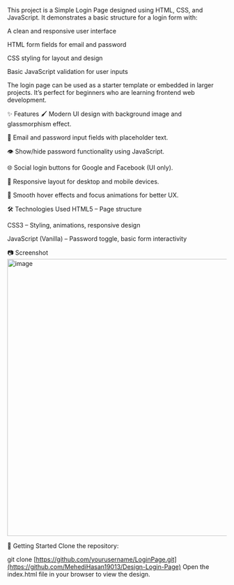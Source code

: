 This project is a Simple Login Page designed using HTML, CSS, and JavaScript.
It demonstrates a basic structure for a login form with:

A clean and responsive user interface

HTML form fields for email and password

CSS styling for layout and design

Basic JavaScript validation for user inputs

The login page can be used as a starter template or embedded in larger projects.
It’s perfect for beginners who are learning frontend web development.

✨ Features
🖌 Modern UI design with background image and glassmorphism effect.

🔐 Email and password input fields with placeholder text.

👁 Show/hide password functionality using JavaScript.

🌐 Social login buttons for Google and Facebook (UI only).

📱 Responsive layout for desktop and mobile devices.

🎯 Smooth hover effects and focus animations for better UX.

🛠 Technologies Used
HTML5 – Page structure

CSS3 – Styling, animations, responsive design

JavaScript (Vanilla) – Password toggle, basic form interactivity

📷 Screenshot
<img width="915" height="635" alt="image" src="https://github.com/user-attachments/assets/08838fa9-b780-4a12-b839-ab12be156b77" />

🚀 Getting Started
Clone the repository:


git clone [https://github.com/yourusername/LoginPage.git](https://github.com/MehediHasan19013/Design-Login-Page)
Open the index.html file in your browser to view the design.


